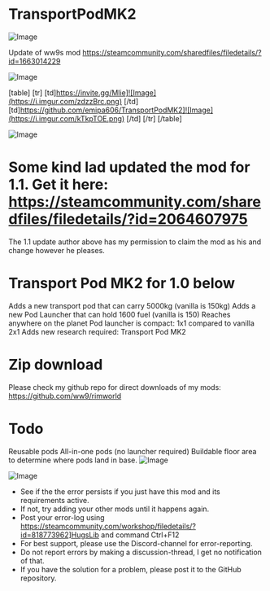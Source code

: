 # TransportPodMK2

![Image](https://i.imgur.com/WAEzk68.png)

Update of ww9s mod
https://steamcommunity.com/sharedfiles/filedetails/?id=1663014229

![Image](https://i.imgur.com/7Gzt3Rg.png)


[table]
	[tr]
		[td]https://invite.gg/Mlie]![Image](https://i.imgur.com/zdzzBrc.png)
[/td]
		[td]https://github.com/emipa606/TransportPodMK2]![Image](https://i.imgur.com/kTkpTOE.png)
[/td]
	[/tr]
[/table]
	
![Image](https://i.imgur.com/NOW7jU1.png)


# Some kind lad updated the mod for 1.1. Get it here: https://steamcommunity.com/sharedfiles/filedetails/?id=2064607975


The 1.1 update author above has my permission to claim the mod as his and change however he pleases.

# Transport Pod MK2 for 1.0 below

Adds a new transport pod that can carry 5000kg (vanilla is 150kg)
Adds a new Pod Launcher that can hold 1600 fuel (vanilla is 150)
Reaches anywhere on the planet
Pod launcher is compact: 1x1 compared to vanilla 2x1
Adds new research required: Transport Pod MK2

# Zip download

Please check my github repo for direct downloads of my mods: https://github.com/ww9/rimworld

# Todo

Reusable pods
All-in-one pods (no launcher required)
Buildable floor area to determine where pods land in base. 
![Image](https://i.imgur.com/dVWtaf6.jpg)



![Image](https://i.imgur.com/Rs6T6cr.png)



-  See if the the error persists if you just have this mod and its requirements active.
-  If not, try adding your other mods until it happens again.
-  Post your error-log using https://steamcommunity.com/workshop/filedetails/?id=818773962]HugsLib and command Ctrl+F12
-  For best support, please use the Discord-channel for error-reporting.
-  Do not report errors by making a discussion-thread, I get no notification of that.
-  If you have the solution for a problem, please post it to the GitHub repository.




